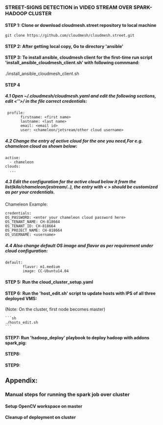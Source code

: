 ### STREET-SIGNS DETECTION in VIDEO STREAM OVER SPARK-HADOOP CLUSTER

#### STEP 1: Clone or download cloudmesh.street repository to local machine

    git clone https://github.com/cloudmesh/cloudmesh.street.git 

#### STEP 2: After getting local copy, Go to directory 'ansible'

#### STEP 3: To install ansible, cloudmesh client for the first-time run script 'install_ansible_cloudmesh_client.sh' with following comnmand:

./install_ansible_cloudmesh_client.sh

#### STEP 4
##### 4.1 Open ~/.cloudmesh/cloudmesh.yaml and edit the following sections, edit <''>/ <TBD> in the file correct credentials:

     profile:
           firstname: <first name>
           lastname: <last name>
           email: <email id>
           user: <chameleon/jetsream/other cloud username>

##### 4.2 Change the entry of active cloud for the one you need,For e.g. chameleon cloud as shown below:

    active:
      - chameleon
    clouds:
      ...

##### 4.3 Edit the configuration for the active cloud below it from the list(kilo/chameleon/jestream/..), the entry with < > should be customized as per your credentials.

Chameleon Example:

    credentials:
    OS_PASSWORD: <enter your chameleon cloud password here>
    OS_TENANT_NAME: CH-818664
    OS_TENANT_ID: CH-818664
    OS_PROJECT_NAME: CH-818664
    OS_USERNAME: <username>

##### 4.4 Also change default OS image and flavor as per requirement under cloud configuration:

    default:
            flavor: m1.medium
            image: CC-Ubuntu14.04

#### STEP 5: Run the cloud_cluster_setup.yaml 



#### STEP 6: Run the 'host_edit.sh' script to update hosts with IPS of all three deployed VMS: 
  (Note: On the cluster, first node becomes master)

    ```sh
    ./hosts_edit.sh
    ```

#### STEP7: Run 'hadoop_deploy' playbook to deploy hadoop with addons spark,pig:



#### STEP8: 




#### STEP9:





## Appendix:

### Manual steps for running the spark job over cluster

#### Setup OpenCV workspace on master

#### Cleanup of deployment on cluster
